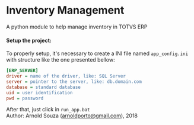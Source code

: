 # Inventory Management

A python module to help manage inventory in TOTVS ERP

#### Setup the project:

To properly setup, it's necessary to create a INI 
file named `app_config.ini` with structure like 
the one presented bellow:

````ini
[ERP_SERVER]
driver = name of the driver, like: SQL Server
server = pointer to the server, like: db.domain.com
database = standard database
uid = user identification
pwd = password
````

After that, just click in `run_app.bat`  
Author: Arnold Souza (arnoldporto@gmail.com), 2018
